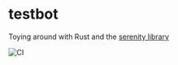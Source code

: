 # testbot
Toying around with Rust and the [serenity library](https://github.com/serenity-rs/serenity)

![CI](https://github.com/tmcarr/testbot/workflows/CI/badge.svg?branch=master)
